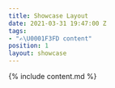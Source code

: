 ```yaml
---
title: Showcase Layout
date: 2021-03-31 19:47:00 Z
tags:
- "✍\U0001F3FD content"
position: 1
layout: showcase
---
```


{% include content.md %}